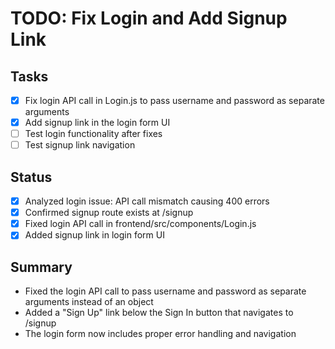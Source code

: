 # TODO: Fix Login and Add Signup Link

## Tasks
- [x] Fix login API call in Login.js to pass username and password as separate arguments
- [x] Add signup link in the login form UI
- [ ] Test login functionality after fixes
- [ ] Test signup link navigation

## Status
- [x] Analyzed login issue: API call mismatch causing 400 errors
- [x] Confirmed signup route exists at /signup
- [x] Fixed login API call in frontend/src/components/Login.js
- [x] Added signup link in login form UI

## Summary
- Fixed the login API call to pass username and password as separate arguments instead of an object
- Added a "Sign Up" link below the Sign In button that navigates to /signup
- The login form now includes proper error handling and navigation

